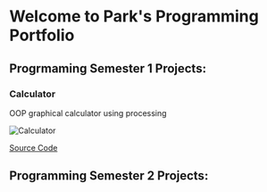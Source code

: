 # Welcome to Park's Programming Portfolio

## Progrmaming Semester 1 Projects:

### Calculator

OOP graphical calculator using processing

![Calculator]()

[Source Code]()

## Programming Semester 2 Projects:
